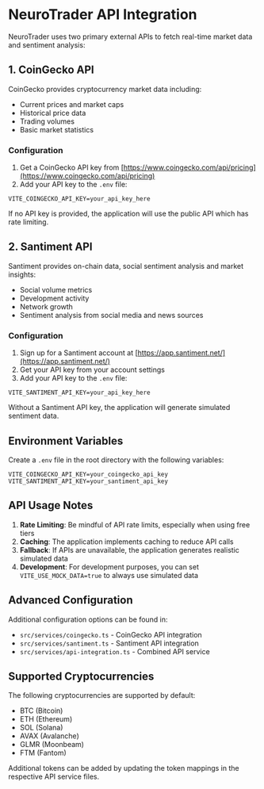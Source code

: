 # NeuroTrader API Integration

NeuroTrader uses two primary external APIs to fetch real-time market data and sentiment analysis:

## 1. CoinGecko API

CoinGecko provides cryptocurrency market data including:
- Current prices and market caps
- Historical price data
- Trading volumes
- Basic market statistics

### Configuration
1. Get a CoinGecko API key from [https://www.coingecko.com/api/pricing](https://www.coingecko.com/api/pricing)
2. Add your API key to the `.env` file:
```
VITE_COINGECKO_API_KEY=your_api_key_here
```

If no API key is provided, the application will use the public API which has rate limiting.

## 2. Santiment API

Santiment provides on-chain data, social sentiment analysis and market insights:
- Social volume metrics
- Development activity
- Network growth
- Sentiment analysis from social media and news sources

### Configuration
1. Sign up for a Santiment account at [https://app.santiment.net/](https://app.santiment.net/)
2. Get your API key from your account settings
3. Add your API key to the `.env` file:
```
VITE_SANTIMENT_API_KEY=your_api_key_here
```

Without a Santiment API key, the application will generate simulated sentiment data.

## Environment Variables

Create a `.env` file in the root directory with the following variables:

```
VITE_COINGECKO_API_KEY=your_coingecko_api_key
VITE_SANTIMENT_API_KEY=your_santiment_api_key
```

## API Usage Notes

1. **Rate Limiting**: Be mindful of API rate limits, especially when using free tiers
2. **Caching**: The application implements caching to reduce API calls
3. **Fallback**: If APIs are unavailable, the application generates realistic simulated data
4. **Development**: For development purposes, you can set `VITE_USE_MOCK_DATA=true` to always use simulated data

## Advanced Configuration

Additional configuration options can be found in:
- `src/services/coingecko.ts` - CoinGecko API integration
- `src/services/santiment.ts` - Santiment API integration
- `src/services/api-integration.ts` - Combined API service

## Supported Cryptocurrencies

The following cryptocurrencies are supported by default:
- BTC (Bitcoin)
- ETH (Ethereum) 
- SOL (Solana)
- AVAX (Avalanche)
- GLMR (Moonbeam)
- FTM (Fantom)

Additional tokens can be added by updating the token mappings in the respective API service files.
